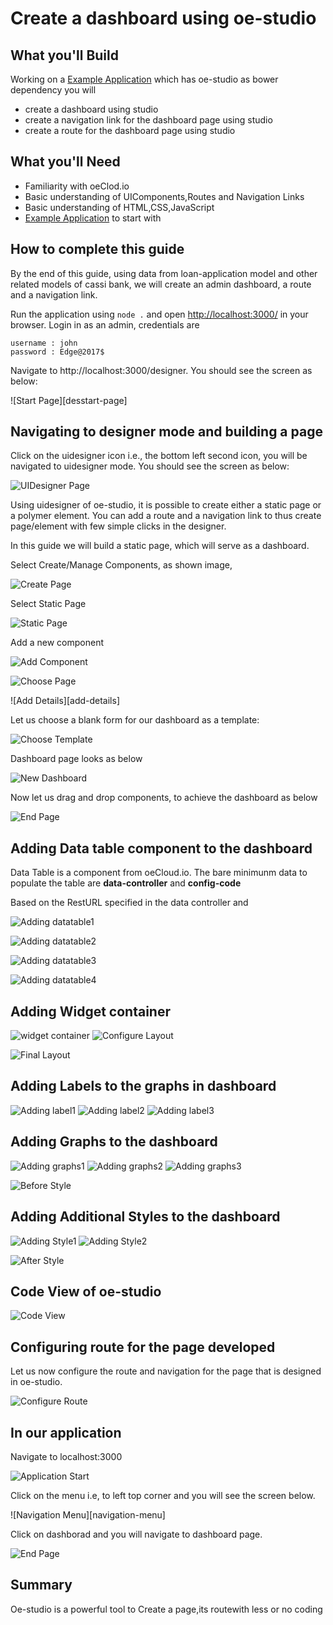 # Create a dashboard using oe-studio

## What you'll Build

Working on a [Example Application](https://cassibank.oecloud.io/login) which has oe-studio as bower dependency you will 
* create a dashboard using studio
* create a navigation link for the dashboard page using studio
* create a route for the dashboard page using studio

## What you'll Need
* Familiarity with oeClod.io
* Basic understanding of UIComponents,Routes and Navigation Links
* Basic understanding of HTML,CSS,JavaScript
* [Example Application](https://cassibank.oecloud.io/login) to start with

## How to complete this guide

By the end of this guide, using data from  loan-application model and other related models of cassi bank, we will create an admin dashboard, a route and a navigation link. 

Run the application using `node .` and open [http://localhost:3000/](http://localhost:3000/) in your browser. Login in as an admin, credentials are

```
username : john
password : Edge@2017$

```
Navigate to http://localhost:3000/designer. You should see the screen as below:

![Start Page][desstart-page]

## Navigating to designer mode and building a page

Click on the uidesigner icon i.e., the bottom left second icon, you will be navigated to uidesigner mode. You should see the screen as below:

![UIDesigner Page][UIDesigner-page]

Using uidesigner of oe-studio, it is possible to create either a static page or a polymer element. You can add a route and a navigation link to thus create page/element with few simple clicks in the designer.

In this guide we will build a static page, which will serve as a dashboard. 

Select Create/Manage Components, as shown image, 

![Create Page][static-page]

Select Static Page

![Static Page][static-select]

Add a new component

![Add Component][add-component]

![Choose Page][choose-page]

![Add Details][add-details]

Let us choose a blank form for our dashboard as a template:

![Choose Template][add-template]

Dashboard page looks as below

![New Dashboard][first-dashboard]

Now let us drag and drop components, to achieve the dashboard as below

![End Page][end-page]

## Adding Data table component to the dashboard

Data Table is a component from oeCloud.io. The bare minimunm data to populate the table are **data-controller** and **config-code**

Based on the RestURL specified in the data controller and 

![Adding datatable1][datatable-step1]

![Adding datatable2][datatable-step2]


![Adding datatable3][datatable-step3]

![Adding datatable4][datatable-step4]

## Adding Widget container

![widget container][widget-container]
![Configure Layout][configure-layout]

![Final Layout][final-layout]

## Adding Labels to the graphs in dashboard

![Adding label1][label-step1]
![Adding label2][label-step2]
![Adding label3][label-step3]

## Adding Graphs to the dashboard

![Adding graphs1][graphs-step1]
![Adding graphs2][graphs-step2]
![Adding graphs3][graphs-step3]


![Before Style][before-style]

## Adding Additional Styles to the dashboard

![Adding Style1][style-step1]
![Adding Style2][style-step2]

![After Style][after-style]

## Code View of oe-studio

![Code View][code-view]

## Configuring route for the page developed

Let us now configure the route and navigation for the page that is designed in oe-studio.

![Configure Route][configuring route]


## In our application

Navigate to localhost:3000

![Application Start][application-start]

Click on the menu i.e, to left top corner and you will see the screen below.

![Navigation Menu][navigation-menu]

Click on dashborad and you will navigate to dashboard page. 

![End Page][end-page]


## Summary
Oe-studio is a  powerful tool to Create a page,its routewith less or no coding


[start-page]:  ./images/oe-studio-charts/desstart-page.png "Start Page"
[UIDesigner-page]:images/oe-studio-charts/uidesstart-page.png "UIDesigner Page"
[static-page]:images/oe-studio-charts/static-page.png "Static Page"
[static-select]:images/oe-studio-charts/static-select.png "Static Page"
[add-component]:images/oe-studio-charts/add-component.png "Add Component"
[choose-page]:images/oe-studio-charts/choose-page.png "Choose Page"
[adding-details]:images/oe-studio-charts/adding-details.png "Add Details"
[add-template]:images/oe-studio-charts/choose-template.png "Choose Template"
[first-dashboard]:images/oe-studio-charts/new-dashboard.png "New Dashboard"
[end-page]: images/oe-studio-charts/actual_dashboard.png "End Page"
[configuring route]:images/oe-studio-charts/route-configuration.png "Configure Route"
[application-start]:images/oe-studio-charts/application-start.png "Application Start"
[datatable-step1]:images/oe-studio-charts/drag-datatable.png "Adding datatable1"
[datatable-step2]:images/oe-studio-charts/drag-datatable-1.png "Adding datatable2"
[datatable-step3]:images/oe-studio-charts/drag-datatable-2.png "Adding datatable3"
[datatable-step4]:images/oe-studio-charts/drag-datatable-3.png "Adding datatable4"
[widget-container]:images/oe-studio-charts/widget-container.png "widget container"
[label-step1]:images/oe-studio-charts/adding_labels_1.png "Adding label1"
[label-step2]:images/oe-studio-charts/adding_labels_2.png "Adding label2"
[label-step3]:images/oe-studio-charts/adding_labels_3.png "Adding label3"
[graphs-step1]:images/oe-studio-charts/oe-charts-1.png "Adding graphs1"
[graphs-step2]:images/oe-studio-charts/oe-charts-2.png "Adding graphs2"
[graphs-step3]:images/oe-studio-charts/oe-charts-3.png "Adding graphs3"
[before-style]:images/oe-studio-charts/dashboard-withoutstyle.png "Before Style"
[style-step1]:images/oe-studio-charts/adding-style.png "Adding Style1"
[style-step2]:images/oe-studio-charts/adding-style-2.png "Adding Style2"
[after-style]:images/oe-studio-charts/dashboard-afterstyle.png "After Style"
[configure-layout]:images/oe-studio-charts/delete-resize.png "Configure Layout"
[final-layout]:images/oe-studio-charts/final_layout.png "Final Layout"
[code-view]:images/oe-studio-charts/code-view.png "Code View"